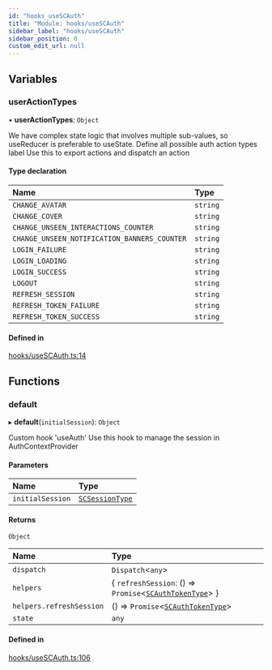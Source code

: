```yaml
---
id: "hooks_useSCAuth"
title: "Module: hooks/useSCAuth"
sidebar_label: "hooks/useSCAuth"
sidebar_position: 0
custom_edit_url: null
---
```


## Variables

### userActionTypes

• **userActionTypes**: `Object`

We have complex state logic that involves multiple sub-values,
so useReducer is preferable to useState.
Define all possible auth action types label
Use this to export actions and dispatch an action

#### Type declaration

| Name | Type |
| :------ | :------ |
| `CHANGE_AVATAR` | `string` |
| `CHANGE_COVER` | `string` |
| `CHANGE_UNSEEN_INTERACTIONS_COUNTER` | `string` |
| `CHANGE_UNSEEN_NOTIFICATION_BANNERS_COUNTER` | `string` |
| `LOGIN_FAILURE` | `string` |
| `LOGIN_LOADING` | `string` |
| `LOGIN_SUCCESS` | `string` |
| `LOGOUT` | `string` |
| `REFRESH_SESSION` | `string` |
| `REFRESH_TOKEN_FAILURE` | `string` |
| `REFRESH_TOKEN_SUCCESS` | `string` |

#### Defined in

[hooks/useSCAuth.ts:14](https://github.com/selfcommunity/community-ui/blob/7f26f69/packages/sc-core/src/hooks/useSCAuth.ts#L14)

## Functions

### default

▸ **default**(`initialSession`): `Object`

Custom hook 'useAuth'
Use this hook to manage the session in AuthContextProvider

#### Parameters

| Name | Type |
| :------ | :------ |
| `initialSession` | [`SCSessionType`](../interfaces/types_context.SCSessionType) |

#### Returns

`Object`

| Name | Type |
| :------ | :------ |
| `dispatch` | `Dispatch`<`any`\> |
| `helpers` | { `refreshSession`: () => `Promise`<[`SCAuthTokenType`](../interfaces/types_context.SCAuthTokenType)\>  } |
| `helpers.refreshSession` | () => `Promise`<[`SCAuthTokenType`](../interfaces/types_context.SCAuthTokenType)\> |
| `state` | `any` |

#### Defined in

[hooks/useSCAuth.ts:106](https://github.com/selfcommunity/community-ui/blob/7f26f69/packages/sc-core/src/hooks/useSCAuth.ts#L106)
